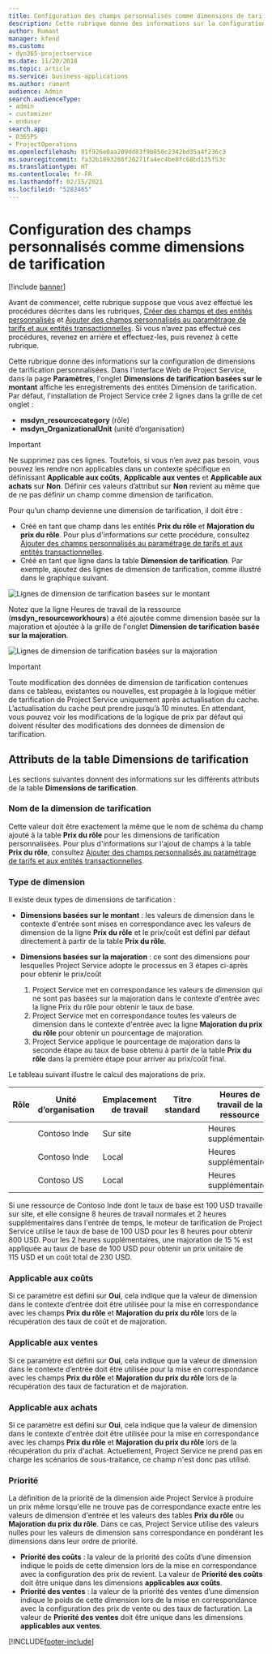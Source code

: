 ```yaml
---
title: Configuration des champs personnalisés comme dimensions de tarification
description: Cette rubrique donne des informations sur la configuration de dimensions de tarification personnalisées.
author: Rumant
manager: kfend
ms.custom:
- dyn365-projectservice
ms.date: 11/20/2018
ms.topic: article
ms.service: business-applications
ms.author: rumant
audience: Admin
search.audienceType:
- admin
- customizer
- enduser
search.app:
- D365PS
- ProjectOperations
ms.openlocfilehash: 81f926e0aa209dd83f9b850c2342bd35a4f236c3
ms.sourcegitcommit: fa32b1893286f20271fa4ec4be8fc68bd135f53c
ms.translationtype: HT
ms.contentlocale: fr-FR
ms.lasthandoff: 02/15/2021
ms.locfileid: "5282465"
---
```

# <a name="setting-up-custom-fields-as-pricing-dimensions"></a>Configuration des champs personnalisés comme dimensions de tarification 

[!include [banner](../includes/psa-now-project-operations.md)]

Avant de commencer, cette rubrique suppose que vous avez effectué les procédures décrites dans les rubriques, [Créer des champs et des entités personnalisés](create-custom-fields-entities.md) et [Ajouter des champs personnalisés au paramétrage de tarifs et aux entités transactionnelles](field-references.md). Si vous n’avez pas effectué ces procédures, revenez en arrière et effectuez-les, puis revenez à cette rubrique. 

Cette rubrique donne des informations sur la configuration de dimensions de tarification personnalisées. Dans l'interface Web de Project Service, dans la page **Paramètres**, l'onglet **Dimensions de tarification basées sur le montant** affiche les enregistrements des entités Dimension de tarification. Par défaut, l'installation de Project Service crée 2 lignes dans la grille de cet onglet :

- **msdyn_resourcecategory** (rôle)
- **msdyn_OrganizationalUnit** (unité d’organisation)

> [!IMPORTANT]
> Ne supprimez pas ces lignes. Toutefois, si vous n’en avez pas besoin, vous pouvez les rendre non applicables dans un contexte spécifique en définissant **Applicable aux coûts**, **Applicable aux ventes** et **Applicable aux achats** sur **Non**. Définir ces valeurs d’attribut sur **Non** revient au même que de ne pas définir un champ comme dimension de tarification.

Pour qu’un champ devienne une dimension de tarification, il doit être :

- Créé en tant que champ dans les entités **Prix du rôle** et **Majoration du prix du rôle**. Pour plus d'informations sur cette procédure, consultez [Ajouter des champs personnalisés au paramétrage de tarifs et aux entités transactionnelles](field-references.md).
- Créé en tant que ligne dans la table **Dimension de tarification**. Par exemple, ajoutez des lignes de dimension de tarification, comme illustré dans le graphique suivant. 

![Lignes de dimension de tarification basées sur le montant](media/Amt-based-PD.png)

Notez que la ligne Heures de travail de la ressource (**msdyn_resourceworkhours**) a été ajoutée comme dimension basée sur la majoration et ajoutée à la grille de l'onglet **Dimension de tarification basée sur la majoration**.

![Lignes de dimension de tarification basées sur la majoration](media/Markup-based-PD.png)

> [!IMPORTANT]
> Toute modification des données de dimension de tarification contenues dans ce tableau, existantes ou nouvelles, est propagée à la logique métier de tarification de Project Service uniquement après actualisation du cache. L’actualisation du cache peut prendre jusqu’à 10 minutes. En attendant, vous pouvez voir les modifications de la logique de prix par défaut qui doivent résulter des modifications des données de dimension de tarification.


## <a name="attributes-of-the-pricing-dimensions-table"></a>Attributs de la table Dimensions de tarification
Les sections suivantes donnent des informations sur les différents attributs de la table **Dimensions de tarification**.

### <a name="pricing-dimension-name"></a>Nom de la dimension de tarification
Cette valeur doit être exactement la même que le nom de schéma du champ ajouté à la table **Prix du rôle** pour les dimensions de tarification personnalisées. Pour plus d'informations sur l'ajout de champs à la table **Prix du rôle**, consultez [Ajouter des champs personnalisés au paramétrage de tarifs et aux entités transactionnelles](field-references.md).

### <a name="type-of-dimension"></a>Type de dimension
Il existe deux types de dimensions de tarification :
  
  - **Dimensions basées sur le montant** : les valeurs de dimension dans le contexte d'entrée sont mises en correspondance avec les valeurs de dimension de la ligne **Prix du rôle** et le prix/coût est défini par défaut directement à partir de la table **Prix du rôle**.
  - **Dimensions basées sur la majoration** : ce sont des dimensions pour lesquelles Project Service adopte le processus en 3 étapes ci-après pour obtenir le prix/coût
 
    1. Project Service met en correspondance les valeurs de dimension qui ne sont pas basées sur la majoration dans le contexte d'entrée avec la ligne Prix du rôle pour obtenir le taux de base.
    2. Project Service met en correspondance toutes les valeurs de dimension dans le contexte d'entrée avec la ligne **Majoration du prix du rôle** pour obtenir un pourcentage de majoration.
    3. Project Service applique le pourcentage de majoration dans la seconde étape au taux de base obtenu à partir de la table **Prix du rôle** dans la première étape pour arriver au prix/coût final.
   
   Le tableau suivant illustre le calcul des majorations de prix.
  
| Rôle        | Unité d’organisation    |Emplacement de travail      |Titre standard      |Heures de travail de la ressource      |  Majoration|
| ------------|-------------|-------------------|--------------------|-------------------------|--------:|
|             | Contoso Inde|Sur site            |                    |Heures supplémentaires                 |15     |
|             | Contoso Inde|Local             |                    |Heures supplémentaires                 |10     |
|             | Contoso US   |Local             |                    |Heures supplémentaires                 |20     |


Si une ressource de Contoso Inde dont le taux de base est 100 USD travaille sur site, et elle consigne 8 heures de travail normales et 2 heures supplémentaires dans l'entrée de temps, le moteur de tarification de Project Service utilise le taux de base de 100 USD pour les 8 heures pour obtenir 800 USD. Pour les 2 heures supplémentaires, une majoration de 15 % est appliquée au taux de base de 100 USD pour obtenir un prix unitaire de 115 USD et un coût total de 230 USD.

### <a name="applicable-to-cost"></a>Applicable aux coûts 
Si ce paramètre est défini sur **Oui**, cela indique que la valeur de dimension dans le contexte d’entrée doit être utilisée pour la mise en correspondance avec les champs **Prix du rôle** et **Majoration du prix du rôle** lors de la récupération des taux de coût et de majoration.

### <a name="applicable-to-sales"></a>Applicable aux ventes
Si ce paramètre est défini sur **Oui**, cela indique que la valeur de dimension dans le contexte d’entrée doit être utilisée pour la mise en correspondance avec les champs **Prix du rôle** et **Majoration du prix du rôle** lors de la récupération des taux de facturation et de majoration.

### <a name="applicable-to-purchase"></a>Applicable aux achats
Si ce paramètre est défini sur **Oui**, cela indique que la valeur de dimension dans le contexte d'entrée doit être utilisée pour la mise en correspondance avec les champs **Prix du rôle** et **Majoration du prix du rôle** lors de la récupération du prix d'achat. Actuellement, Project Service ne prend pas en charge les scénarios de sous-traitance, ce champ n'est donc pas utilisé. 

### <a name="priority"></a>Priorité
La définition de la priorité de la dimension aide Project Service à produire un prix même lorsqu'elle ne trouve pas de correspondance exacte entre les valeurs de dimension d'entrée et les valeurs des tables **Prix du rôle** ou **Majoration du prix du rôle**. Dans ce cas, Project Service utilise des valeurs nulles pour les valeurs de dimension sans correspondance en pondérant les dimensions dans leur ordre de priorité.

- **Priorité des coûts** : la valeur de la priorité des coûts d’une dimension indique le poids de cette dimension lors de la mise en correspondance avec la configuration des prix de revient. La valeur de **Priorité des coûts** doit être unique dans les dimensions **applicables aux coûts**.
- **Priorité des ventes** : la valeur de la priorité des ventes d’une dimension indique le poids de cette dimension lors de la mise en correspondance avec la configuration des prix de vente ou des taux de facturation. La valeur de **Priorité des ventes** doit être unique dans les dimensions **applicables aux ventes**.


[!INCLUDE[footer-include](../includes/footer-banner.md)]